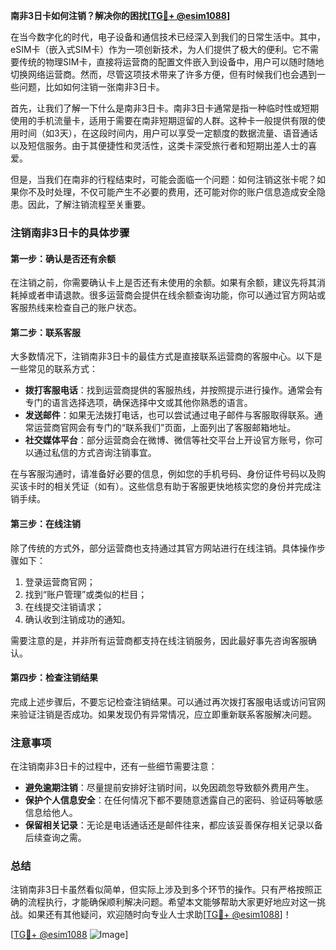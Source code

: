**南非3日卡如何注销？解决你的困扰[[TG💪+ @esim1088](https://t.me/s/esim1088)]**

在当今数字化的时代，电子设备和通信技术已经深入到我们的日常生活中。其中，eSIM卡（嵌入式SIM卡）作为一项创新技术，为人们提供了极大的便利。它不需要传统的物理SIM卡，直接将运营商的配置文件嵌入到设备中，用户可以随时随地切换网络运营商。然而，尽管这项技术带来了许多方便，但有时候我们也会遇到一些问题，比如如何注销一张南非3日卡。

首先，让我们了解一下什么是南非3日卡。南非3日卡通常是指一种临时性或短期使用的手机流量卡，适用于需要在南非短期逗留的人群。这种卡一般提供有限的使用时间（如3天），在这段时间内，用户可以享受一定额度的数据流量、语音通话以及短信服务。由于其便捷性和灵活性，这类卡深受旅行者和短期出差人士的喜爱。

但是，当我们在南非的行程结束时，可能会面临一个问题：如何注销这张卡呢？如果你不及时处理，不仅可能产生不必要的费用，还可能对你的账户信息造成安全隐患。因此，了解注销流程至关重要。

### 注销南非3日卡的具体步骤

#### 第一步：确认是否还有余额
在注销之前，你需要确认卡上是否还有未使用的余额。如果有余额，建议先将其消耗掉或者申请退款。很多运营商会提供在线余额查询功能，你可以通过官方网站或客服热线来检查自己的账户状态。

#### 第二步：联系客服
大多数情况下，注销南非3日卡的最佳方式是直接联系运营商的客服中心。以下是一些常见的联系方式：
- **拨打客服电话**：找到运营商提供的客服热线，并按照提示进行操作。通常会有专门的语言选择选项，确保选择中文或其他你熟悉的语言。
- **发送邮件**：如果无法拨打电话，也可以尝试通过电子邮件与客服取得联系。通常运营商官网会有专门的“联系我们”页面，上面列出了客服邮箱地址。
- **社交媒体平台**：部分运营商会在微博、微信等社交平台上开设官方账号，你可以通过私信的方式咨询注销事宜。

在与客服沟通时，请准备好必要的信息，例如您的手机号码、身份证件号码以及购买该卡时的相关凭证（如有）。这些信息有助于客服更快地核实您的身份并完成注销手续。

#### 第三步：在线注销
除了传统的方式外，部分运营商也支持通过其官方网站进行在线注销。具体操作步骤如下：
1. 登录运营商官网；
2. 找到“账户管理”或类似的栏目；
3. 在线提交注销请求；
4. 确认收到注销成功的通知。

需要注意的是，并非所有运营商都支持在线注销服务，因此最好事先咨询客服确认。

#### 第四步：检查注销结果
完成上述步骤后，不要忘记检查注销结果。可以通过再次拨打客服电话或访问官网来验证注销是否成功。如果发现仍有异常情况，应立即重新联系客服解决问题。

### 注意事项
在注销南非3日卡的过程中，还有一些细节需要注意：
- **避免逾期注销**：尽量提前安排好注销时间，以免因疏忽导致额外费用产生。
- **保护个人信息安全**：在任何情况下都不要随意透露自己的密码、验证码等敏感信息给他人。
- **保留相关记录**：无论是电话通话还是邮件往来，都应该妥善保存相关记录以备后续查询之需。

### 总结
注销南非3日卡虽然看似简单，但实际上涉及到多个环节的操作。只有严格按照正确的流程执行，才能确保顺利解决问题。希望本文能够帮助大家更好地应对这一挑战。如果还有其他疑问，欢迎随时向专业人士求助[[TG💪+ @esim1088](https://t.me/s/esim1088)]！

[[TG💪+ @esim1088](https://t.me/s/esim1088) ![Image](https://i.postimg.cc/4NQfJmqS/Snipaste-2025-05-13-00-14-12.png)]